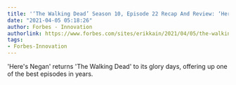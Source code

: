 ```yaml
---
title: '‘The Walking Dead’ Season 10, Episode 22 Recap And Review: ‘Here’s Negan’'
date: "2021-04-05 05:18:26"
author: Forbes - Innovation
authorlink: https://www.forbes.com/sites/erikkain/2021/04/05/the-walking-dead-season-10-episode-22-recap-and-review-heres-negan/
tags:
- Forbes-Innovation
---
```

'Here's Negan' returns 'The Walking Dead' to its glory days, offering up one of the best episodes in years.